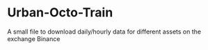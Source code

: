 # Urban-Octo-Train
A small file to download daily/hourly data for different assets on the exchange Binance
